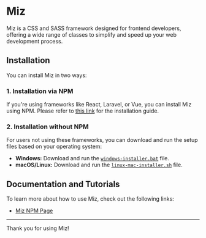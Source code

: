 # Miz

Miz is a CSS and SASS framework designed for frontend developers, offering a wide range of classes to simplify and speed up your web development process.

## Installation

You can install Miz in two ways:

### 1. Installation via NPM
If you're using frameworks like React, Laravel, or Vue, you can install Miz using NPM. Please refer to [this link](https://github.com/miz59/npm) for the installation guide.

### 2. Installation without NPM
For users not using these frameworks, you can download and run the setup files based on your operating system:

- **Windows:** Download and run the [`windows-installer.bat`](#) file.
- **macOS/Linux:** Download and run the [`linux-mac-installer.sh`](#) file.

## Documentation and Tutorials

To learn more about how to use Miz, check out the following links:

<!-- - [Miz Official Website](#) -->
<!-- - [Video Tutorial on Aparat](#) -->
<!-- - [Video Tutorial on YouTube](#) -->
- [Miz NPM Page](https://github.com/miz59/npm)

<!-- ## License -->

<!-- Add your license type here (e.g., MIT). -->

---

Thank you for using Miz!